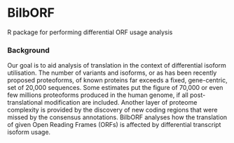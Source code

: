 # BilbORF
R package for performing differential ORF usage analysis  

### Background

Our goal is to aid analysis of translation in the context of differential isoform utilisation. The number of variants and isoforms, or as has been recently proposed proteoforms, of known proteins far exceeds a fixed, gene-centric, set of 20,000 sequences. Some estimates put the figure of 70,000 or even few millions proteoforms produced in the human genome, if all post-translational modification are included. Another layer of proteome complexity is provided by the discovery of new coding regions that were missed by the consensus annotations. BilbORF analyses how the translation of given Open Reading Frames (ORFs) is affected by differential transcript isoform usage. 
